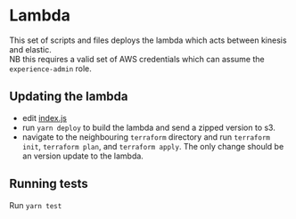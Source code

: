 # Lambda

This set of scripts and files deploys the lambda which acts between kinesis and elastic.  
NB this requires a valid set of AWS credentials which can assume the `experience-admin` role.

## Updating the lambda

- edit [index.js](index.js)
- run `yarn deploy` to build the lambda and send a zipped version to s3.
- navigate to the neighbouring `terraform` directory and run `terraform init`, `terraform plan`, and `terraform apply`. The only change should be an version update to the lambda.

## Running tests

Run `yarn test`
